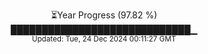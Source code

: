 <p align="center">
⏳Year Progress (97.82 %)<br>
█████████████████████████████▁ <br>
<sub>Updated: Tue, 24 Dec 2024 00:11:27 GMT</sub>
</p>

